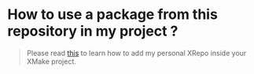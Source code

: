 # How to use a package from this repository in my project ?

> Please read [this](https://xmake.io/#/package/remote_package?id=repository-management-command) to learn how to add my personal XRepo inside your XMake project.